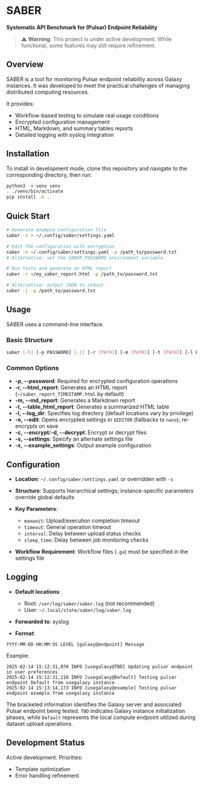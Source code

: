 # SABER

**Systematic API Benchmark for (Pulsar) Endpoint Reliability**

> ⚠️ **Warning**: This project is under active development. While functional, some features may still require refinement.

## Overview

SABER is a tool for monitoring Pulsar endpoint reliability across Galaxy instances. It was developed to meet the practical challenges of managing distributed computing resources.

It provides: 
* Workflow-based testing to simulate real usage conditions
* Encrypted configuration management
* HTML, Markdown, and summary tables reports
* Detailed logging with syslog integration

## Installation

To install in development mode, clone this repository and navigate to the corresponding directory, then run:

```bash
python3 -m venv venv
. ./venv/bin/activate
pip install -e .
```

## Quick Start

```bash
# Generate example configuration file
saber -x > ~/.config/saber/settings.yaml

# Edit the configuration with encryption
saber -e ~/.config/saber/settings.yaml -p /path_to/password.txt
# Alternative: set the SABER_PASSWORD environment variable

# Run tests and generate an HTML report
saber -r ~/my_saber_report.html -p /path_to/password.txt

# Alternative: output JSON to stdout
saber -j -p /path_to/password.txt
```

## Usage

SABER uses a command-line interface.

### Basic Structure

```bash
saber [-h] [-p PASSWORD] [-j] [-r [PATH]] [-m [PATH]] [-t [PATH]] [-l LOG_DIRECTORY] [-e PATH | -c PATH | -d PATH | -s PATH | -x]
```

### Common Options

* **-p, --password**: Required for encrypted configuration operations
* **-r, --html\_report**: Generates an HTML report (`~/saber_report_TIMESTAMP.html` by default)
* **-m, --md\_report**: Generates a Markdown report
* **-t, --table\_html\_report**: Generates a summarized HTML table
* **-l, --log\_dir**: Specifies log directory (default locations vary by privilege)
* **-e, --edit**: Opens encrypted settings in `$EDITOR` (fallbacks to `nano`); re-encrypts on save
* **-c, --encrypt**/**-d, --decrypt**: Encrypt or decrypt files
* **-s, --settings**: Specify an alternate settings file
* **-x, --example\_settings**: Output example configuration

## Configuration

* **Location**: `~/.config/saber/settings.yaml` or overridden with `-s`
* **Structure**: Supports hierarchical settings; instance-specific parameters override global defaults
* **Key Parameters**:

  * `maxwait`: Upload/execution completion timeout
  * `timeout`: General operation timeout
  * `interval`: Delay between upload status checks
  * `sleep_time`: Delay between job monitoring checks
* **Workflow Requirement**: Workflow files (`.ga`) must be specified in the settings file

## Logging

* **Default locations**:

  * Root: `/var/log/saber/saber.log` (not recommended)
  * User: `~/.local/state/saber/log/saber.log`
* **Forwarded to**: syslog
* **Format**:

```
YYYY-MM-DD HH:MM:SS LEVEL [galaxy@endpoint] Message
```

Example:

```
2025-02-14 15:12:31,070 INFO [usegalaxy@TBD] Updating pulsar endpoint in user preferences
2025-02-14 15:12:31,210 INFO [usegalaxy@Default] Testing pulsar endpoint Default from usegalaxy instance
2025-02-14 15:13:14,173 INFO [usegalaxy@example] Testing pulsar endpoint example from usegalaxy instance
```

The bracketed information identifies the Galaxy server and associated Pulsar endpoint being tested. `TBD` indicates Galaxy instance initialization phases, while `Default` represents the local compute endpoint utilized during dataset upload operations.

## Development Status

Active development. Priorities:

* Template optimization
* Error handling refinement
